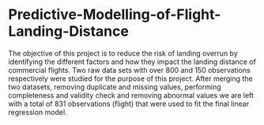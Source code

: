 # Predictive-Modelling-of-Flight-Landing-Distance
The objective of this project is to reduce the risk of landing overrun by identifying the different factors and how they impact the landing distance of commercial flights. Two raw data sets with over 800 and 150 observations respectively were studied for the purpose of this project. After merging the two datasets, removing duplicate and missing values, performing completeness and validity check and removing abnormal values we are left with a total of 831 observations (flight) that were used to fit the final linear regression model.
